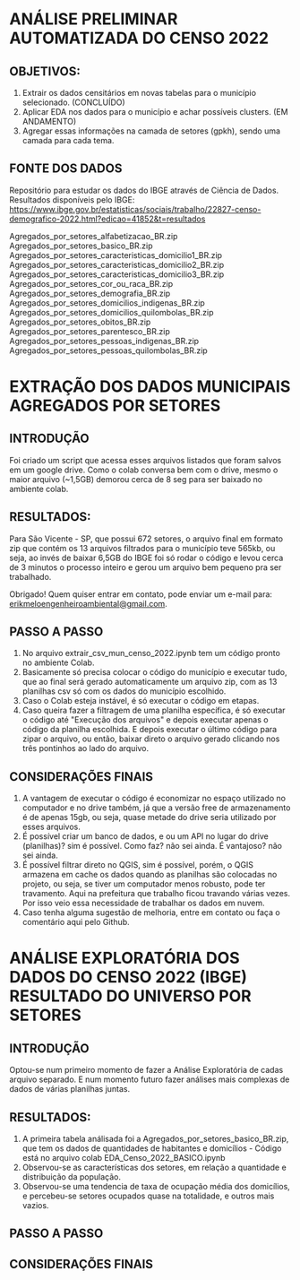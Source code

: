 # ANÁLISE PRELIMINAR AUTOMATIZADA DO CENSO 2022
## OBJETIVOS:
1. Extrair os dados censitários em novas tabelas para o município selecionado. (CONCLUÍDO) 
2. Aplicar EDA nos dados para o município e achar possíveis clusters. (EM ANDAMENTO)
3. Agregar essas informações na camada de setores (gpkh), sendo uma camada para cada tema.

## FONTE DOS DADOS
Repositório para estudar os dados do IBGE através de Ciência de Dados.
Resultados disponíveis pelo IBGE:
https://www.ibge.gov.br/estatisticas/sociais/trabalho/22827-censo-demografico-2022.html?edicao=41852&t=resultados

Agregados_por_setores_alfabetizacao_BR.zip  
Agregados_por_setores_basico_BR.zip  
Agregados_por_setores_caracteristicas_domicilio1_BR.zip  
Agregados_por_setores_caracteristicas_domicilio2_BR.zip  
Agregados_por_setores_caracteristicas_domicilio3_BR.zip  
Agregados_por_setores_cor_ou_raca_BR.zip  
Agregados_por_setores_demografia_BR.zip  
Agregados_por_setores_domicilios_indigenas_BR.zip  
Agregados_por_setores_domicilios_quilombolas_BR.zip  
Agregados_por_setores_obitos_BR.zip  
Agregados_por_setores_parentesco_BR.zip  
Agregados_por_setores_pessoas_indigenas_BR.zip  
Agregados_por_setores_pessoas_quilombolas_BR.zip  

# EXTRAÇÃO DOS DADOS MUNICIPAIS AGREGADOS POR SETORES
## INTRODUÇÃO
Foi criado um script que acessa esses arquivos listados que foram salvos em um google drive. Como o colab conversa bem com o drive, mesmo o maior arquivo (~1,5GB) demorou cerca de 8 seg para ser baixado no ambiente colab. 

## RESULTADOS:
Para São Vicente - SP, que possui 672 setores, o arquivo final em formato zip que contém os 13 arquivos filtrados para o município teve 565kb, ou seja, ao invés de baixar 6,5GB do IBGE foi só rodar o código e levou cerca de 3 minutos o processo inteiro e gerou um arquivo bem pequeno pra ser trabalhado.  

Obrigado! Quem quiser entrar em contato, pode enviar um e-mail para: [erikmeloengenheiroambiental@gmail.com](mailto:erikmeloengenheiroambiental@gmail.com).  

## PASSO A PASSO
1. No arquivo extrair_csv_mun_censo_2022.ipynb tem um código pronto no ambiente Colab.
2. Basicamente só precisa colocar o código do município e executar tudo, que ao final será gerado automaticamente um arquivo zip, com as 13 planilhas csv só com os dados do município escolhido.
3. Caso o Colab esteja instável, é só executar o código em etapas.
4. Caso queira fazer a filtragem de uma planilha específica, é só executar o código até "Execução dos arquivos" e depois executar apenas o código da planilha escolhida. E depois executar o último código para zipar o arquivo, ou então, baixar direto o arquivo gerado clicando nos três pontinhos ao lado do arquivo.

## CONSIDERAÇÕES FINAIS
1. A vantagem de executar o código é economizar no espaço utilizado no computador e no drive também, já que a versão free de armazenamento é de apenas 15gb, ou seja, quase metade do drive seria utilizado por esses arquivos.
2. É possível criar um banco de dados, e ou um API no lugar do drive (planilhas)? sim é possível. Como faz? não sei ainda. É vantajoso? não sei ainda.
3. É possível filtrar direto no QGIS, sim é possível, porém, o QGIS armazena em cache os dados quando as planilhas são colocadas no projeto, ou seja, se tiver um computador menos robusto, pode ter travamento. Aqui na prefeitura que trabalho ficou travando várias vezes. Por isso veio essa necessidade de trabalhar os dados em nuvem.
4. Caso tenha alguma sugestão de melhoria, entre em contato ou faça o comentário aqui pelo Github.

# ANÁLISE EXPLORATÓRIA DOS DADOS DO CENSO 2022 (IBGE) RESULTADO DO UNIVERSO POR SETORES
## INTRODUÇÃO
Optou-se num primeiro momento de fazer a Análise Exploratória de cadas arquivo separado. E num momento futuro fazer análises mais complexas de dados de várias planilhas juntas.

## RESULTADOS:
1. A primeira tabela análisada foi a Agregados_por_setores_basico_BR.zip, que tem os dados de quantidades de habitantes e domicílios - Código está no arquivo colab EDA_Censo_2022_BASICO.ipynb
2. Observou-se as características dos setores, em relação a quantidade e distribuição da população.
3. Observou-se uma tendencia de taxa de ocupação média dos domicílios, e percebeu-se setores ocupados quase na totalidade, e outros mais vazios.

## PASSO A PASSO

## CONSIDERAÇÕES FINAIS

